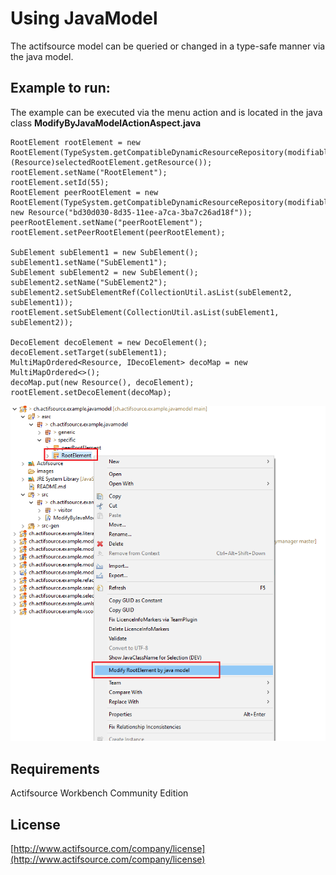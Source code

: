 # Using JavaModel
The actifsource model can be queried or changed in a type-safe manner via the java model. 


## Example to run:

The example can be executed via the menu action and is located in the java class **ModifyByJavaModelActionAspect.java**

```
RootElement rootElement = new RootElement(TypeSystem.getCompatibleDynamicResourceRepository(modifiable), (Resource)selectedRootElement.getResource());
rootElement.setName("RootElement");
rootElement.setId(55);
RootElement peerRootElement = new RootElement(TypeSystem.getCompatibleDynamicResourceRepository(modifiable), new Resource("bd30d030-8d35-11ee-a7ca-3ba7c26ad18f"));
peerRootElement.setName("peerRootElement");
rootElement.setPeerRootElement(peerRootElement);

SubElement subElement1 = new SubElement();
subElement1.setName("SubElement1");
SubElement subElement2 = new SubElement();
subElement2.setName("SubElement2");
subElement2.setSubElementRef(CollectionUtil.asList(subElement2, subElement1));
rootElement.setSubElement(CollectionUtil.asList(subElement1, subElement2));

DecoElement decoElement = new DecoElement();
decoElement.setTarget(subElement1);
MultiMapOrdered<Resource, IDecoElement> decoMap = new MultiMapOrdered<>();
decoMap.put(new Resource(), decoElement);
rootElement.setDecoElement(decoMap);
```

![Modify model](images/modify.png)

## Requirements
Actifsource Workbench Community Edition

## License
[http://www.actifsource.com/company/license](http://www.actifsource.com/company/license)
